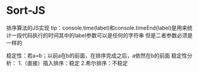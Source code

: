 # Sort-JS
排序算法的JS实现
tip：console.time(label)和console.timeEnd(label)是用来统计一段代码执行的时间其中的label参数可以是任何的字符串
	但是二者参数必须是一样的




稳定性：若a=b；以前a在b的前面，在排序完成之后，a依然在b的前面
稳定性分析：
			1.（直接）插入排序：稳定
			2.希尔排序：不稳定